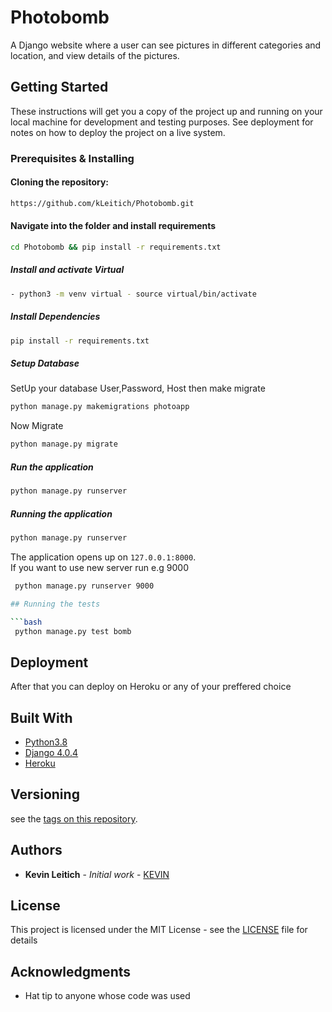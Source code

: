 # Photobomb


A Django website where a user can see pictures in different categories and location, and view details of the pictures.

## Getting Started

These instructions will get you a copy of the project up and running on your local machine for development and testing purposes. See deployment for notes on how to deploy the project on a live system.

### Prerequisites & Installing

#### Cloning the repository:  
 ```bash 
https://github.com/kLeitich/Photobomb.git
```
#### Navigate into the folder and install requirements  
 ```bash 
cd Photobomb && pip install -r requirements.txt 
```
##### Install and activate Virtual  
 ```bash 
- python3 -m venv virtual - source virtual/bin/activate  
```  
##### Install Dependencies  
 ```bash 
 pip install -r requirements.txt 
```  
 ##### Setup Database  
  SetUp your database User,Password, Host then make migrate  
 ```bash 
python manage.py makemigrations photoapp
 ``` 
 Now Migrate  
 ```bash 
 python manage.py migrate 
```
##### Run the application  
 ```bash 
 python manage.py runserver 
``` 
##### Running the application  
 ```bash 
 python manage.py runserver 
```
The application opens up on `127.0.0.1:8000`. <br>
If you want to use new server run e.g 9000
```bash 
 python manage.py runserver 9000

## Running the tests

```bash 
 python manage.py test bomb
```




## Deployment

After that you can deploy on Heroku or any of your preffered choice

## Built With

  
* [Python3.8](https://www.python.org/)  
* [Django 4.0.4](https://docs.djangoproject.com/en/4.0/)  
* [Heroku](https://heroku.com)  
  



## Versioning

see the [tags on this repository](https://github.com/kleitich/Photobomb.git). 

## Authors

* **Kevin Leitich** - *Initial work* - [KEVIN](https://github.com/Kleitich)



## License

This project is licensed under the MIT License - see the [LICENSE](LICENSE) file for details

## Acknowledgments

* Hat tip to anyone whose code was used

